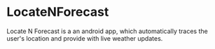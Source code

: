 # LocateNForecast
Locate N Forecast is a an android app, which automatically traces the user's location and provide with live weather updates.

